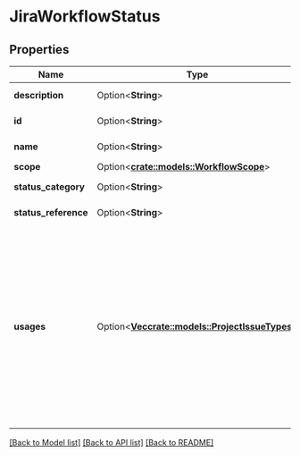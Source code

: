 # JiraWorkflowStatus

## Properties

Name | Type | Description | Notes
------------ | ------------- | ------------- | -------------
**description** | Option<**String**> | The description of the status. | [optional]
**id** | Option<**String**> | The ID of the status. | [optional]
**name** | Option<**String**> | The name of the status. | [optional]
**scope** | Option<[**crate::models::WorkflowScope**](WorkflowScope.md)> |  | [optional]
**status_category** | Option<**String**> | The category of the status. | [optional]
**status_reference** | Option<**String**> | The reference of the status. | [optional]
**usages** | Option<[**Vec<crate::models::ProjectIssueTypes>**](ProjectIssueTypes.md)> | The `statuses.usages` expand is an optional parameter that can be used when reading and updating statuses in Jira. It provides additional information about the projects and issue types associated with the requested statuses. | [optional]

[[Back to Model list]](../README.md#documentation-for-models) [[Back to API list]](../README.md#documentation-for-api-endpoints) [[Back to README]](../README.md)


